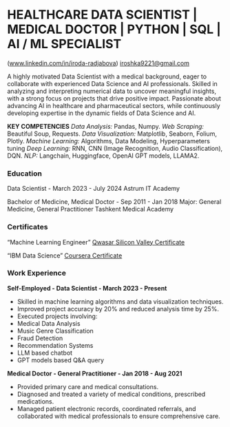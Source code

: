 # HEALTHCARE DATA SCIENTIST | MEDICAL DOCTOR | PYTHON | SQL | AI / ML SPECIALIST

(www.linkedin.com/in/iroda-radjabova)
iroshka9221@gmail.com

A highly motivated Data Scientist with a medical background, eager to collaborate with experienced Data
Science and AI professionals. Skilled in analyzing and interpreting numerical data to uncover meaningful
insights, with a strong focus on projects that drive positive impact. Passionate about advancing AI in
healthcare and pharmaceutical sectors, while continuously developing expertise in the dynamic fields of
Data Science and AI.

**KEY COMPETENCIES**
_Data Analysis:_ Pandas, Numpy.
_Web Scraping:_ Beautiful Soup,
Requests.
_Data Visualization:_ Matplotlib,
Seaborn, Folium, Plotly.
_Machine Learning:_ Algorithms, Data
Modeling, Hyperparameters tuning
_Deep Learning:_ RNN, CNN
(Image Recognition, Audio
Classification), DQN.
_NLP:_ Langchain, Huggingface,
OpenAI GPT models, LLAMA2.

### Education
Data Scientist - March 2023 - July 2024
Astrum IT Academy

Bachelor of Medicine, Medical Doctor - Sep 2011 - Jan 2018
Major: General Medicine, General Practitioner
Tashkent Medical Academy

### Certificates
“Machine Learning Engineer” 
[Qwasar Silicon Valley Certificate](https://upskill.us.qwasar.io/certificates/MTM4MC1yYWRqYWJvdl9pLW9jdC0yMDIxLTQxLTc4Y2M=)
  
“IBM Data Science”
[Coursera Certificate](https://www.coursera.org/account/accomplishments/professional-cert/6X6VA2MDC8LD)

### Work Experience

**Self-Employed - Data Scientist - March 2023 - Present**

* Skilled in machine learning algorithms and data visualization techniques.
* Improved project accuracy by 20% and reduced analysis time by 25%.
* Executed projects involving:
* Medical Data Analysis
* Music Genre Classification
* Fraud Detection
* Recommendation Systems
* LLM based chatbot
* GPT models based Q&A query

**Medical Doctor - General Practitioner - Jan 2018 - Aug 2021**

* Provided primary care and medical consultations.
* Diagnosed and treated a variety of medical conditions, prescribed medications.
* Managed patient electronic records, coordinated referrals, and collaborated with medical professionals to ensure comprehensive care.

